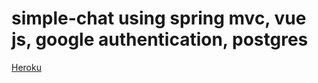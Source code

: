 # simple-chat using spring mvc, vue js, google authentication, postgres

[Heroku](https://chat-application-mi.herokuapp.com/)
